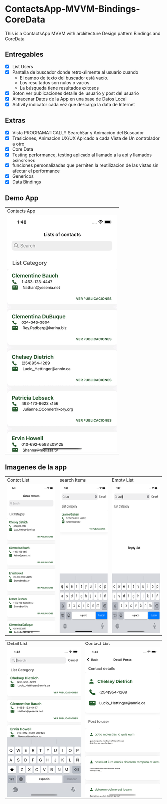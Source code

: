# ContactsApp-MVVM-Bindings-CoreData

This is a ContactsApp  MVVM with architecture  Design pattern Bindings  and  CoreData


## Entregables 

- [x] List Users
- [x] Pantalla de buscador donde retro-alimente al usuario cuando
   - El campo de texto del buscador está vacío.
   - Los resultados son nulos o vacíos
   - La búsqueda tiene resultados exitosos
- [x] Boton ver publicaciones detalle del usuario y post del usuario 
- [x] Almacenar Datos de la App en una base de Datos Local
- [x] Activity indicator cada vez que descarga la data de Internet

## Extras 

- [x] Vista PROGRAMATICALLY SearchBar y Animacion del Buscador 
- [x] Trasiciones, Animacion UX/UX Aplicado a cada Vista de Un controlador a otro
- [x] Core Data
- [x] Testing performance, testing aplicado al llamado a la api y llamados asincronos
- [x] funciones personalizadas que permiten la reutilizacion de las vistas sin afectar el performance
- [x] Genericos 
- [x] Data Bindings

## Demo App 

<table>
  <tr>
    <td>Contacts App</td>
  </tr>
  <tr>
    <td><img src="https://github.com/memof90/ContactsApp-MVVM-Bindings-CoreData/blob/master/contactsApp/ScreenShots/Simulator%20Screen%20Recording%20-%20iPhone%2013%20Pro%20-%202021-12-09%20at%2013.49.06.gif?raw=true"></td>
  </tr>
 </table>
 
 ## Imagenes de la app
 
 <table>
  <tr>
    <td>Contct List</td>
     <td>search Items</td>
     <td>Empty List</td>
  </tr>
  <tr>
    <td><img src="https://github.com/memof90/ContactsApp-MVVM-Bindings-CoreData/blob/master/contactsApp/ScreenShots/Simulator%20Screen%20Shot%20-%20iPhone%2013%20Pro%20-%202021-12-09%20at%2013.41.58.png?raw=true" width=270 height=480></td>
    <td><img src="https://github.com/memof90/ContactsApp-MVVM-Bindings-CoreData/blob/master/contactsApp/ScreenShots/Simulator%20Screen%20Shot%20-%20iPhone%2013%20Pro%20-%202021-12-09%20at%2013.42.34.png?raw=true" width=270 height=480></td>
     <td><img src="https://github.com/memof90/ContactsApp-MVVM-Bindings-CoreData/blob/master/contactsApp/ScreenShots/Simulator%20Screen%20Shot%20-%20iPhone%2013%20Pro%20-%202021-12-09%20at%2013.42.41.png?raw=true" width=270 height=480></td>
  </tr>
 </table>
 
 
 
  <table>
  <tr>
     <td>Detail List</td>
     <td>Contact List</td>
  </tr>
  <tr>
     <td><img src="https://github.com/memof90/ContactsApp-MVVM-Bindings-CoreData/blob/master/contactsApp/ScreenShots/Simulator%20Screen%20Shot%20-%20iPhone%2013%20Pro%20-%202021-12-09%20at%2013.42.53.png?raw=true" width=270 height=480></td>
    <td><img src="https://github.com/memof90/ContactsApp-MVVM-Bindings-CoreData/blob/master/contactsApp/ScreenShots/Simulator%20Screen%20Shot%20-%20iPhone%2013%20Pro%20-%202021-12-09%20at%2013.43.00.png?raw=true" width=270 height=480></td>
  </tr>
 </table>

 
